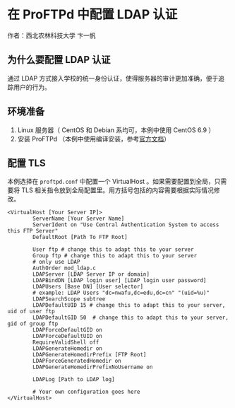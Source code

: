 # 在 ProFTPd 中配置 LDAP 认证

作者：西北农林科技大学 卞一帆

## 为什么要配置 LDAP 认证

通过 LDAP 方式接入学校的统一身份认证，使得服务器的审计更加准确，便于追踪用户的行为。

## 环境准备

1. Linux 服务器（ CentOS 和 Debian 系均可，本例中使用 CentOS 6.9 ）
2. 安装 ProFTPd （本例中使用编译安装，参考[官方文档](http://www.proftpd.org/docs/howto/Compiling.html)）

## 配置 TLS

本例选择在 `proftpd.conf` 中配置一个 VirtualHost 。如果需要配置到全局，只需要将 TLS 相关指令放到全局配置里。用方括号包括的内容需要根据实际情况修改。

```
<VirtualHost [Your Server IP]>
        ServerName [Your Server Name]
        ServerIdent on "Use Central Authentication System to access this FTP Server"
        DefaultRoot [Path To FTP Root]

        User ftp # change this to adapt this to your server
        Group ftp # change this to adapt this to your server
        # only use LDAP
        AuthOrder mod_ldap.c
        LDAPServer [LDAP Server IP or domain]
        LDAPBindDN [LDAP login user] [LDAP login user password]
        LDAPUsers [Base DN] [User selector]
        # example: LDAP Users "dc=nwafu,dc=edu,dc=cn" "(uid=%u)"
        LDAPSearchScope subtree
        LDAPDefaultUID 15 # change this to adapt this to your server, uid of user ftp
        LDAPDefaultGID 50  # change this to adapt this to your server, gid of group ftp
        LDAPForceDefaultGID on
        LDAPForceDefaultUID on
        RequireValidShell off
        LDAPGenerateHomedir on
        LDAPGenerateHomedirPrefix [FTP Root]
        LDAPForceGeneratedHomedir on
        LDAPGenerateHomedirPrefixNoUsername on

        LDAPLog [Path to LDAP log]

        # Your own configuration goes here
</VirtualHost>
```
